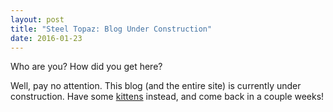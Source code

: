 ```yaml
---
layout: post
title: "Steel Topaz: Blog Under Construction"
date: 2016-01-23
---
```


Who are you? How did you get here?

Well, pay no attention. This blog (and the entire site) is currently under construction. Have some [kittens](https://www.google.com/search?q=kittens&espv=2&biw=1356&bih=967&source=lnms&tbm=isch&sa=X&ved=0ahUKEwjU-OicksHKAhWrn4MKHScpB1kQ_AUIBigB) instead, and come back in a couple weeks!